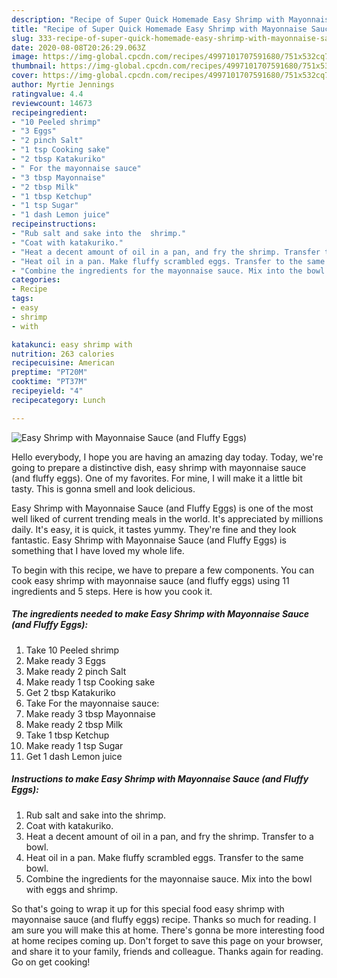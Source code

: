 ```yaml
---
description: "Recipe of Super Quick Homemade Easy Shrimp with Mayonnaise Sauce (and Fluffy Eggs)"
title: "Recipe of Super Quick Homemade Easy Shrimp with Mayonnaise Sauce (and Fluffy Eggs)"
slug: 333-recipe-of-super-quick-homemade-easy-shrimp-with-mayonnaise-sauce-and-fluffy-eggs
date: 2020-08-08T20:26:29.063Z
image: https://img-global.cpcdn.com/recipes/4997101707591680/751x532cq70/easy-shrimp-with-mayonnaise-sauce-and-fluffy-eggs-recipe-main-photo.jpg
thumbnail: https://img-global.cpcdn.com/recipes/4997101707591680/751x532cq70/easy-shrimp-with-mayonnaise-sauce-and-fluffy-eggs-recipe-main-photo.jpg
cover: https://img-global.cpcdn.com/recipes/4997101707591680/751x532cq70/easy-shrimp-with-mayonnaise-sauce-and-fluffy-eggs-recipe-main-photo.jpg
author: Myrtie Jennings
ratingvalue: 4.4
reviewcount: 14673
recipeingredient:
- "10 Peeled shrimp"
- "3 Eggs"
- "2 pinch Salt"
- "1 tsp Cooking sake"
- "2 tbsp Katakuriko"
- " For the mayonnaise sauce"
- "3 tbsp Mayonnaise"
- "2 tbsp Milk"
- "1 tbsp Ketchup"
- "1 tsp Sugar"
- "1 dash Lemon juice"
recipeinstructions:
- "Rub salt and sake into the  shrimp."
- "Coat with katakuriko."
- "Heat a decent amount of oil in a pan, and fry the shrimp. Transfer to a bowl."
- "Heat oil in a pan. Make fluffy scrambled eggs. Transfer to the same bowl."
- "Combine the ingredients for the mayonnaise sauce. Mix into the bowl with eggs and shrimp."
categories:
- Recipe
tags:
- easy
- shrimp
- with

katakunci: easy shrimp with 
nutrition: 263 calories
recipecuisine: American
preptime: "PT20M"
cooktime: "PT37M"
recipeyield: "4"
recipecategory: Lunch

---
```



![Easy Shrimp with Mayonnaise Sauce (and Fluffy Eggs)](https://img-global.cpcdn.com/recipes/4997101707591680/751x532cq70/easy-shrimp-with-mayonnaise-sauce-and-fluffy-eggs-recipe-main-photo.jpg)

Hello everybody, I hope you are having an amazing day today. Today, we're going to prepare a distinctive dish, easy shrimp with mayonnaise sauce (and fluffy eggs). One of my favorites. For mine, I will make it a little bit tasty. This is gonna smell and look delicious.

Easy Shrimp with Mayonnaise Sauce (and Fluffy Eggs) is one of the most well liked of current trending meals in the world. It's appreciated by millions daily. It's easy, it is quick, it tastes yummy. They're fine and they look fantastic. Easy Shrimp with Mayonnaise Sauce (and Fluffy Eggs) is something that I have loved my whole life.




To begin with this recipe, we have to prepare a few components. You can cook easy shrimp with mayonnaise sauce (and fluffy eggs) using 11 ingredients and 5 steps. Here is how you cook it.

<!--inarticleads1-->

##### The ingredients needed to make Easy Shrimp with Mayonnaise Sauce (and Fluffy Eggs):

1. Take 10 Peeled shrimp
1. Make ready 3 Eggs
1. Make ready 2 pinch Salt
1. Make ready 1 tsp Cooking sake
1. Get 2 tbsp Katakuriko
1. Take  For the mayonnaise sauce:
1. Make ready 3 tbsp Mayonnaise
1. Make ready 2 tbsp Milk
1. Take 1 tbsp Ketchup
1. Make ready 1 tsp Sugar
1. Get 1 dash Lemon juice




<!--inarticleads2-->

##### Instructions to make Easy Shrimp with Mayonnaise Sauce (and Fluffy Eggs):

1. Rub salt and sake into the  shrimp.
1. Coat with katakuriko.
1. Heat a decent amount of oil in a pan, and fry the shrimp. Transfer to a bowl.
1. Heat oil in a pan. Make fluffy scrambled eggs. Transfer to the same bowl.
1. Combine the ingredients for the mayonnaise sauce. Mix into the bowl with eggs and shrimp.




So that's going to wrap it up for this special food easy shrimp with mayonnaise sauce (and fluffy eggs) recipe. Thanks so much for reading. I am sure you will make this at home. There's gonna be more interesting food at home recipes coming up. Don't forget to save this page on your browser, and share it to your family, friends and colleague. Thanks again for reading. Go on get cooking!
